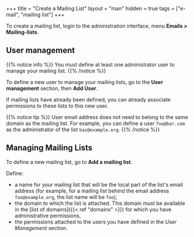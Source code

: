+++
title = "Create a Mailing List"
layout = "man"
hidden = true
tags = ["e-mail", "mailing list"]
+++

To create a mailing list, login to the administration interface, menu **Emails > Mailing-lists**.

## User management

{{% notice info %}}
You must define at least one administrator user to manage your mailing list.
{{% /notice %}}

To define a new user to manage your mailing lists, go to the **User management** section, then **Add User**.

If mailing lists have already been defined, you can already associate permissions to these lists to this new user.

{{% notice tip %}}
User email address does not need to belong to the same domain as the mailing list. For example, you can define a user `foo@bar.com` as the administrator of the list `baz@example.org`.
{{% /notice %}}

## Managing Mailing Lists

To define a new mailing list, go to **Add a mailing list**.

Define:

- a name for your mailing list that will be the local part of the list's email address (for example, for a mailing list behind the email address `foo@example.org`, the list name will be `foo`),
- the domain to which the list is attached. This domain must be available in the [list of domains]({{< ref "domains" >}}) for which you have administrative permissions,
- the permissions attached to the users you have defined in the *User Management* section.
